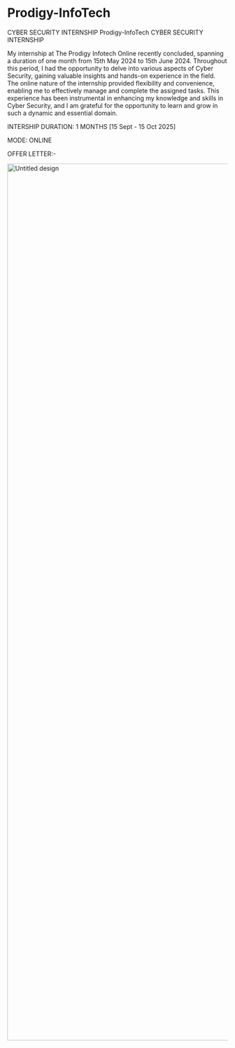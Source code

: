 # Prodigy-InfoTech
CYBER SECURITY INTERNSHIP
Prodigy-InfoTech
CYBER SECURITY INTERNSHIP

My internship at The Prodigy Infotech Online recently concluded, spanning a duration of one month from 15th May 2024 to 15th June 2024. Throughout this period, I had the opportunity to delve into various aspects of Cyber Security, gaining valuable insights and hands-on experience in the field. The online nature of the internship provided flexibility and convenience, enabling me to effectively manage and complete the assigned tasks. This experience has been instrumental in enhancing my knowledge and skills in Cyber Security, and I am grateful for the opportunity to learn and grow in such a dynamic and essential domain.

INTERSHIP DURATION: 1 MONTHS [15 Sept - 15 Oct 2025]

MODE: ONLINE

OFFER LETTER:-


<img width="1414" height="2000" alt="Untitled design" src="https://github.com/user-attachments/assets/a622827a-e2e6-4e9a-aa9d-58f42d528b28" />
